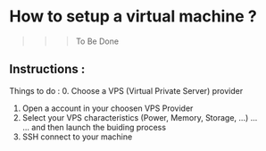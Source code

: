 How to setup a virtual machine ?
==
>>> To Be Done

Instructions :
-
Things to do :
0. Choose a VPS (Virtual Private Server) provider
1. Open a account in your choosen VPS Provider
2. Select your VPS characteristics (Power, Memory, Storage, ...) ...   
... and then launch the buiding process
3. SSH connect to your machine
